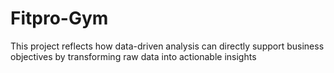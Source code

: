 # Fitpro-Gym
This project reflects how data-driven analysis can directly support business objectives by transforming raw data into actionable insights
